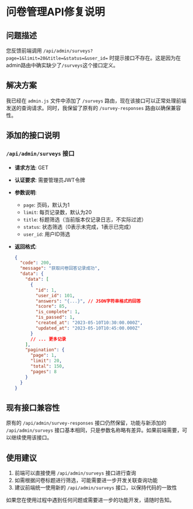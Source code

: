 # 问卷管理API修复说明

## 问题描述

您反馈前端调用 `/api/admin/surveys?page=1&limit=20&title=&status=&user_id=` 时提示接口不存在。这是因为在admin路由中确实缺少了`/surveys`这个接口定义。

## 解决方案

我已经在 `admin.js` 文件中添加了 `/surveys` 路由，现在该接口可以正常处理前端发送的查询请求。同时，我保留了原有的 `/survey-responses` 路由以确保兼容性。

## 添加的接口说明

### `/api/admin/surveys` 接口

- **请求方法**: GET
- **认证要求**: 需要管理员JWT令牌
- **参数说明**:
  - `page`: 页码，默认为1
  - `limit`: 每页记录数，默认为20
  - `title`: 标题筛选（当前版本仅记录日志，不实际过滤）
  - `status`: 状态筛选（0表示未完成，1表示已完成）
  - `user_id`: 用户ID筛选

- **返回格式**:
  ```json
  {
    "code": 200,
    "message": "获取问卷回答记录成功",
    "data": {
      "data": [
        {
          "id": 1,
          "user_id": 101,
          "answers": "{...}", // JSON字符串格式的回答
          "score": 85,
          "is_complete": 1,
          "is_passed": 1,
          "created_at": "2023-05-10T10:30:00.000Z",
          "updated_at": "2023-05-10T10:45:00.000Z"
        }
        // ... 更多记录
      ],
      "pagination": {
        "page": 1,
        "limit": 20,
        "total": 150,
        "pages": 8
      }
    }
  }
  ```

## 现有接口兼容性

原有的 `/api/admin/survey-responses` 接口仍然保留，功能与新添加的 `/api/admin/surveys` 接口基本相同，只是参数名称略有差异。如果前端需要，可以继续使用该接口。

## 使用建议

1. 前端可以直接使用 `/api/admin/surveys` 接口进行查询
2. 如需根据问卷标题进行筛选，可能需要进一步开发关联查询功能
3. 建议前端统一使用新的 `/api/admin/surveys` 接口，以保持代码的一致性

如果您在使用过程中遇到任何问题或需要进一步的功能开发，请随时告知。